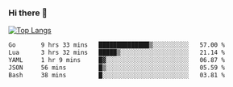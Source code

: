 ### Hi there 👋

<!--
**3Xpl0it3r/3Xpl0it3r** is a ✨ _special_ ✨ repository because its `README.md` (this file) appears on your GitHub profile.

Here are some ideas to get you started:

- 🔭 I’m currently working on ...
- 🌱 I’m currently learning ...
- 👯 I’m looking to collaborate on ...
- 🤔 I’m looking for help with ...
- 💬 Ask me about ...
- 📫 How to reach me: ...
- 😄 Pronouns: ...
- ⚡ Fun fact: ...
-->


[![Top Langs](https://github-readme-stats.vercel.app/api/top-langs/?username=3Xpl0it3r&layout=compact)](https://github.com/3Xpl0it3r/3Xpl0it3r)

<!--START_SECTION:waka-->

```txt
Go       9 hrs 33 mins   ██████████████▒░░░░░░░░░░   57.00 %
Lua      3 hrs 32 mins   █████▒░░░░░░░░░░░░░░░░░░░   21.14 %
YAML     1 hr 9 mins     █▓░░░░░░░░░░░░░░░░░░░░░░░   06.87 %
JSON     56 mins         █▒░░░░░░░░░░░░░░░░░░░░░░░   05.59 %
Bash     38 mins         █░░░░░░░░░░░░░░░░░░░░░░░░   03.81 %
```

<!--END_SECTION:waka-->
